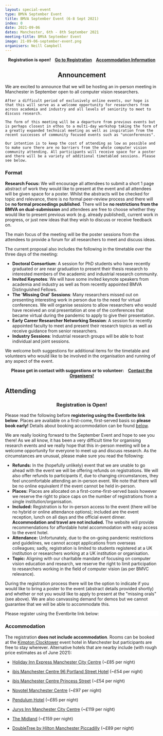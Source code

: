 ```yaml
---
layout: special-event
type: BMVA September Event
title: BMVA September Event (6-8 Sept 2021)
index: 0
date: 2021-09-06
dates: Manchester, 6th - 8th September 2021
meeting-title: BMVA September Event
image: 21-09-06-september-event.png
organisers: Neill Campbell
---
```


<div class="alert mt-3 alert-success" style="text-align:center;">
    <span><strong>Registration is open!
        &nbsp;&nbsp;
        <a class="btn btn-success" role="button" href="#attending">Go to Registration</a>
        &nbsp;&nbsp;
        <a class="btn btn-success" role="button" href="#accommodation">Accommodation Information</a>
    </strong></span>
</div>

<div class="alert mt-3 alert-info">
<h2 style="text-align:center;">Announcement</h2>

<p>
    We are excited to announce that we will be hosting an in-person meeting in Manchester in September open to all computer vision researchers. 

    After a difficult period of exclusively online events, our hope is that this will serve as a welcome opportunity for researchers from across academia and industry and all levels of seniority to meet to discuss research.

    The form of this meeting will be a departure from previous events but is perhaps closest in ethos to a multi-day workshop taking the form of a greatly expanded technical meeting as well as inspiration from the recent successes of community focused events such as "unconferences".

    Our intention is to keep the cost of attending as low as possible and to make sure there are no barriers from the whole computer vision community attending. All participants will receive space for a poster and there will be a variety of additional timetabled sessions. Please see below.
</p>

</div>

### Format

<div class="alert mt-3 alert-warning" style="">
	<span><strong>Research Focus:</strong> We will encourage all attendees to submit a short 1 page abstract of work they would like to present at the event and all attendees will be given space for a poster. Whilst the abstracts will be checked for topic and relevance, there is no formal peer-review process and there will be <strong>no formal proceedings published</strong>. There will be <strong>no restrictions from the BMVA on dual-submission</strong> and attendees are free to choose whether they would like to present previous work (e.g. already published), current work in progress, or just new ideas that they wish to discuss or receive feedback on.</span>
</div>

The main focus of the meeting will be the poster sessions from the attendees to provide a forum for all researchers to meet and discuss ideas.

The current proposal also includes the following in the timetable over the three days of the meeting:

- **Doctoral Consortium**: A session for PhD students who have recently graduated or are near graduation to present their thesis research to interested members of the academic and industrial research community.
- **Invited Keynotes**: We will have some invited keynote speakers from academia and industry as well as from recently appointed BMVA Distinguished Fellows.
- **The 'Missing Oral' Sessions**: Many researchers missed out on presenting interesting work in person due to the need for virtual conferences. We will organise sessions to allow researchers who would have received an oral presentation at one of the conferences that became virtual during the pandemic to apply to give their presentation.
- **Early Career Researcher Networking Session**: A session for recently appointed faculty to meet and present their research topics as well as receive guidance from senior researchers.
- **Industry Sessions**: Industrial research groups will be able to host individual and joint sessions.

We welcome both suggestions for additional items for the timetable and volunteers who would like to be involved in the organisation and running of any aspect of the event.

<div class="alert mt-3 alert-warning" style="text-align:center;">
<span><strong>Please get in contact with suggestions or to volunteer: &nbsp;&nbsp;
<a class="btn btn-warning" role="button" href="mailto:chair@bmva.org">Contact the Organisers!</a></strong></span>
</div>

## Attending

<!--
<div class="alert mt-3 alert-success" style="text-align:center;">
<span><strong>Details on registration will be released in May</strong></span>
</div>

Our intention is to keep the cost of attending as low as possible and to make sure there are no barriers from the whole computer vision community attending. We anticipate that UK restrictions will permit national travel to allow attendance. While we would welcome attendance from colleagues overseas, unfortunately <strong>we cannot advise international registration or booking</strong> as the rules on international travel remain unclear.
-->

<div class="alert mt-3 alert-info" style="">
    <h3 style="text-align:center;">Registration is Open!</h3>
    <span>Please read the following before <strong>registering using the Eventbrite link below</strong>.</span>
    <span>Places are available on a first-come, first-served basis so <strong>please book early!</strong></span>
    <span>Details about booking accommodation can be found <a href="#accommodation">below</a>.</span>
</div>

We are really looking forward to the September Event and hope to see you there! As we all know, it has been a very difficult time for organising research events and we really hope that this in-person meeting will be a welcome opportunity for everyone to meet up and discuss research. As the circumstances are unusual, please make sure you read the following:

- **Refunds:** In the (hopefully unlikely) event that we are unable to go ahead with the event we will be offering refunds on registrations. We will also offer refunds to participants if, due to changing circumstances, they feel uncomfortable attending an in-person event. We note that there will be no online equivalent if the event cannot be held in-person. 
- **Places:** Places are allocated on a first-come-first-served basis however we reserve the right to place caps on the number of registrations from a single institution/organisation.
- **Included:** Registration is for in-person access to the event (there will be no hybrid or online attendance options); included are the event reception, lunch on all days and the official event dinner. **Accommodation and travel are not included.** The website will provide recommendations for affordable hotel accommodation with easy access to the event hotel.
- **Attendance:** Unfortunately, due to the on-going pandemic restrictions and guidelines, we cannot accept applications from overseas colleagues; sadly, registration is limited to students registered at a UK institution or researchers working at a UK institution or organisation.
- **Topic:** Aligning with our charitable mandate of focusing on computer vision education and research, we reserve the right to limit participation to researchers working in the field of computer vision (as per BMVC relevance).

During the registration process there will be the option to indicate if you would like to bring a poster to the event (abstract details provided shortly) and whether or not you would like to apply to present at the "missing orals" (see above). We are also canvassing demand for demos but we cannot guarantee that we will be able to accommodate this.

<div class="row pt-3 pl-3 pr-3">
    <div class="container-fluid pb-3">
        <div class="card p-1" style="background: #FFFFFF"> <!--F8F7FA-->
            <div class="card-body mx-auto">
              Please register using the Eventbrite link below:
            </div>
            <div id="eventbrite-widget-container-159841505245"></div>
        </div>
    </div>
</div>

<script src="https://www.eventbrite.co.uk/static/widgets/eb_widgets.js"></script>

<script type="text/javascript">
    var exampleCallback = function() {
        console.log('Order complete!');
    };

    function getWidth() {
      if (self.innerWidth) {
        return self.innerWidth;
      }

      if (document.documentElement && document.documentElement.clientWidth) {
        return document.documentElement.clientWidth;
      }

      if (document.body) {
        return document.body.clientWidth;
      }
    }

    var height_to_use = 650; /*400*/

    if (getWidth() < 1000) {
        height_to_use = 650;
    }

    if (getWidth() < 800) {
        height_to_use = 700;
    }

    if (getWidth() < 550) {
        height_to_use = 710;
    }

    window.EBWidgets.createWidget({
        // Required
        widgetType: 'checkout',
        eventId: '159841505245',
        iframeContainerId: 'eventbrite-widget-container-159841505245',

        // Optional
        iframeContainerHeight: height_to_use,  // Widget height in pixels. Defaults to a minimum of 425px if not provided
        onOrderComplete: exampleCallback  // Method called when an order has successfully completed
    });
</script>




### Accommodation

The registration **does not include accommodation**. Rooms can be booked at the [Kimpton Clocktower](https://www.kimptonclocktowerhotel.com) event hotel in Manchester but participants are free to stay wherever. Alternative hotels that are nearby include (with rough price estimates as of June 2021):

- [Holiday Inn Express Manchester City Centre](https://www.ihg.com/holidayinnexpress/hotels/gb/en/manchester/mancc/hoteldetail) (~£85 per night)

- [ibis Manchester Centre 96 Portland Street Hotel](https://all.accor.com/united-kingdom/index.en.shtml) (~£54 per night)
- [ibis Manchester Centre Princess Street](https://all.accor.com/united-kingdom/index.en.shtml) (~£54 per night)


- [Novotel Manchester Centre](http://novotelcentre.atmanchesterhotels.com/en/) (~£97 per night)


- [Pendulum Hotel](https://www.pendulumhotel.co.uk/) (~£85 per night)


- [Jurys Inn Manchester City Centre](https://www.jurysinns.com/hotels/manchester) (~£119 per night)

- [The Midland](https://www.themidlandhotel.co.uk/) (~£159 per night)

- [DoubleTree by Hilton Manchester Piccadilly](https://www.hilton.com/en/hotels/manpddi-doubletree-manchester-piccadilly/) (~£89 per night)
